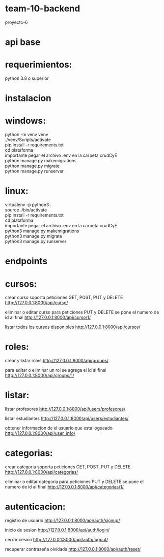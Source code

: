 # team-10-backend

proyecto-6


# api base

# requerimientos:

python 3.8 o superior

# instalacion

# windows:

python -m venv venv <br />
./venv/Scripts/activate <br />
pip install -r requirements.txt <br />
cd plataforma <br />
importante pegar el archivo .env en la carpeta crudCyE  <br />
python manage.py makemigrations <br />
python manage.py migrate <br />
python manage.py runserver <br />

# linux:

virtualenv -p python3 . <br />
source ./bin/activate <br />
pip install -r requirements.txt <br />
cd plataforma <br />
importante pegar el archivo .env en la carpeta crudCyE  <br />
python3 manage.py makemigrations <br />
python3 manage.py migrate <br />
python3 manage.py runserver <br />



# endpoints

# cursos:

crear curso
soporta peticiones GET, POST, PUT y DELETE
http://127.0.0.1:8000/api/curso/
 
eliminar o editar curso
para peticiones PUT y DELETE se pone el numero de id al final
http://127.0.0.1:8000/api/curso/1/

listar todos los cursos disponibles
http://127.0.0.1:8000/api/cursos/

# roles:

crear y listar roles
http://127.0.0.1:8000/api/groups/

para editar o eliminar un rol se agrega el id al final
http://127.0.0.1:8000/api/groups/1/

# listar:

listar profesores
http://127.0.0.1:8000/api/users/profesores/

listar estudiantes
http://127.0.0.1:8000/api/users/estudiantes/

obtener informacion de el usuario que esta logueado
http://127.0.0.1:8000/api/user_info/


# categorias:

crear categoria
soporta peticiones GET, POST, PUT y DELETE
http://127.0.0.1:8000/api/categorias/

eliminar o editar categoria
para peticiones PUT y DELETE se pone el numero de id al final
http://127.0.0.1:8000/api/categorias/1/


# autenticacion:

registro de usuario
http://127.0.0.1:8000/api/auth/signup/

inicio de sesion
http://127.0.0.1:8000/api/auth/login/

cerrar cesion
http://127.0.0.1:8000/api/auth/logout/

recuperar contraseña olvidada
http://127.0.0.1:8000/api/auth/reset/

